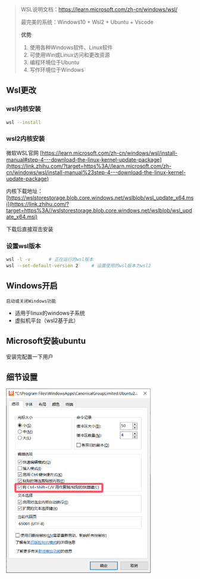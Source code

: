 > WSL说明文档：https://learn.microsoft.com/zh-cn/windows/wsl/
>
> 最完美的系统：Windows10 + Wsl2 + Ubuntu + Vscode 
>
> **优势**
>
> 1. 使用各种Windows软件、Linux软件
> 2. 可使用Win或Linux访问和更改资源
> 3. 编程环境位于Ubuntu
> 4. 写作环境位于Windows

## Wsl更改

### wsl内核安装


```bash
wsl --install
```

### wsl2内核安装

微软WSL官网 [https://learn.microsoft.com/zh-cn/windows/wsl/install-manual#step-4---download-the-linux-kernel-update-package](https://link.zhihu.com/?target=https%3A//learn.microsoft.com/zh-cn/windows/wsl/install-manual%23step-4---download-the-linux-kernel-update-package) 

内核下载地址：[https://wslstorestorage.blob.core.windows.net/wslblob/wsl_update_x64.msi](https://link.zhihu.com/?target=https%3A//wslstorestorage.blob.core.windows.net/wslblob/wsl_update_x64.msi) 

下载后直接双击安装

### 设置wsl版本

```bash
wsl -l -v		# 正在运行的wsl版本
wsl --set-default-version 2		# 设置使用的wsl版本为wsl2
```

## Windows开启

`启动或关闭Windows功能`

- 适用于linux的windows子系统
- 虚拟机平台（wsl2基于此）

## Microsoft安装ubuntu

安装完配置一下用户

## 细节设置

<img src="./Wsl%E4%BD%BF%E7%94%A8.assets/image-20241115161306438.png" alt="image-20241115161306438" style="zoom: 67%;" />

